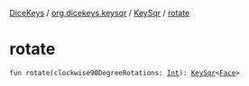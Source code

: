 [DiceKeys](../../index.md) / [org.dicekeys.keysqr](../index.md) / [KeySqr](index.md) / [rotate](./rotate.md)

# rotate

`fun rotate(clockwise90DegreeRotations: `[`Int`](https://kotlinlang.org/api/latest/jvm/stdlib/kotlin/-int/index.html)`): `[`KeySqr`](index.md)`<`[`Face`](../-face/index.md)`>`
